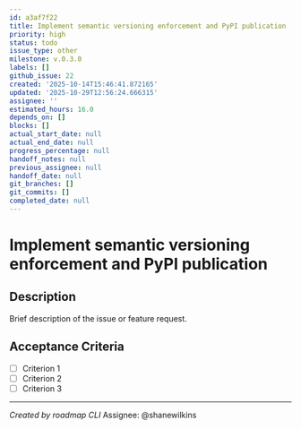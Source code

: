 ```yaml
---
id: a3af7f22
title: Implement semantic versioning enforcement and PyPI publication
priority: high
status: todo
issue_type: other
milestone: v.0.3.0
labels: []
github_issue: 22
created: '2025-10-14T15:46:41.872165'
updated: '2025-10-29T12:56:24.666315'
assignee: ''
estimated_hours: 16.0
depends_on: []
blocks: []
actual_start_date: null
actual_end_date: null
progress_percentage: null
handoff_notes: null
previous_assignee: null
handoff_date: null
git_branches: []
git_commits: []
completed_date: null
---
```


# Implement semantic versioning enforcement and PyPI publication

## Description

Brief description of the issue or feature request.

## Acceptance Criteria

- [ ] Criterion 1
- [ ] Criterion 2
- [ ] Criterion 3

---
*Created by roadmap CLI*
Assignee: @shanewilkins